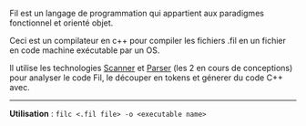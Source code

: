 Fil est un langage de programmation qui appartient aux paradigmes fonctionnel et orienté objet.

Ceci est un compilateur en c++ pour compiler les fichiers .fil en un fichier en code machine exécutable par un OS.

Il utilise les technologies [Scanner](https://github.com/Gashmob/Scanner) et [Parser](https://github.com/Gashmob/Parser) (les 2 en cours de conceptions) pour analyser le code Fil, le découper en tokens et génerer du code C++ avec.

---

**Utilisation** : `filc <.fil file> -o <executable name>`
